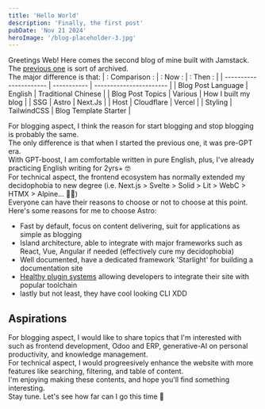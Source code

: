 ```yaml
---
title: 'Hello World'
description: 'Finally, the first post'
pubDate: 'Nov 21 2024'
heroImage: '/blog-placeholder-3.jpg'
---
```


Greetings Web! Here comes the second blog of mine built with Jamstack. The [previous one](...) is sort of archived.  
The major difference is that:
| : Comparison         : | : Now     : | : Then                : |
| ---------------------- | ----------- | ----------------------- |
| Blog Post Language     | English     | Traditional Chinese     |
| Blog Post Topics       | Various     | How I built my blog     |
| SSG                    | Astro       | Next.Js                 |
| Host                   | Cloudflare  | Vercel                  |
| Styling                | TailwindCSS | Blog Template Starter   |

For blogging aspect, I think the reason for start blogging and stop blogging is probably the same.  
The only difference is that when I started the previous one, it was pre-GPT era.  
With GPT-boost, I am comfortable written in pure English, plus, I've already practicing English writing for 2yrs+ 🤓  
For technical aspect, the frontend ecosystem has normally extended my decidophobia to new degree (i.e. Next.js > Svelte > Solid > Lit > WebC > HTMX > Alpine... 😵‍💫)  
Everyone can have their reasons to choose or not to choose at this point.  
Here's some reasons for me to choose Astro:
- Fast by default, focus on content delivering, suit for applications as simple as blogging
- Island architecture, able to integrate with major frameworks such as React, Vue, Angular if needed (effectively cure my decidophobia)
- Well documented, have a dedicated framework 'Starlight' for building a documentation site
- [Healthy plugin systems](https://astro.build/integrations/) allowing developers to integrate their site with popular toolchain
- lastly but not least, they have cool looking CLI XDD

## Aspirations

For blogging aspect, I would like to share topics that I'm interested with such as frontend development, Odoo and ERP, generative-AI on personal productivity, and knowledge management.  
For technical aspect, I would progreesively enhance the website with more features like searching, filtering, and table of content.  
I'm enjoying making these contents, and hope you'll find something interesting.  
Stay tune. Let's see how far can I go this time 🚀